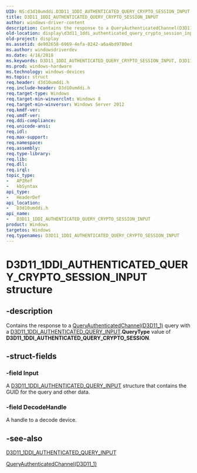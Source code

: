 ```yaml
---
UID: NS:d3d10umddi.D3D11_1DDI_AUTHENTICATED_QUERY_CRYPTO_SESSION_INPUT
title: D3D11_1DDI_AUTHENTICATED_QUERY_CRYPTO_SESSION_INPUT
author: windows-driver-content
description: Contains the response to a QueryAuthenticatedChannel(D3D11_1) query with a D3D11_1DDI_AUTHENTICATED_QUERY_INPUT.QueryType value of D3D11_1DDI_AUTHENTICATED_QUERY_CRYPTO_SESSION.
old-location: display\d3d11_1ddi_authenticated_query_crypto_session_input.htm
old-project: display
ms.assetid: de902658-6969-4efa-8242-a6a4bd9780ed
ms.author: windowsdriverdev
ms.date: 4/16/2018
ms.keywords: D3D11_1DDI_AUTHENTICATED_QUERY_CRYPTO_SESSION_INPUT, D3D11_1DDI_AUTHENTICATED_QUERY_CRYPTO_SESSION_INPUT structure [Display Devices], d3d10umddi/D3D11_1DDI_AUTHENTICATED_QUERY_CRYPTO_SESSION_INPUT, display.d3d11_1ddi_authenticated_query_crypto_session_input
ms.prod: windows-hardware
ms.technology: windows-devices
ms.topic: struct
req.header: d3d10umddi.h
req.include-header: D3d10umddi.h
req.target-type: Windows
req.target-min-winverclnt: Windows 8
req.target-min-winversvr: Windows Server 2012
req.kmdf-ver: 
req.umdf-ver: 
req.ddi-compliance: 
req.unicode-ansi: 
req.idl: 
req.max-support: 
req.namespace: 
req.assembly: 
req.type-library: 
req.lib: 
req.dll: 
req.irql: 
topic_type:
-	APIRef
-	kbSyntax
api_type:
-	HeaderDef
api_location:
-	D3d10umddi.h
api_name:
-	D3D11_1DDI_AUTHENTICATED_QUERY_CRYPTO_SESSION_INPUT
product: Windows
targetos: Windows
req.typenames: D3D11_1DDI_AUTHENTICATED_QUERY_CRYPTO_SESSION_INPUT
---
```


# D3D11_1DDI_AUTHENTICATED_QUERY_CRYPTO_SESSION_INPUT structure


## -description


Contains the response to a <a href="https://msdn.microsoft.com/bb152e3d-497f-4798-86cc-6f300e24a05c">QueryAuthenticatedChannel(D3D11_1)</a> query with a <a href="https://msdn.microsoft.com/library/windows/hardware/hh406399">D3D11_1DDI_AUTHENTICATED_QUERY_INPUT</a>.<b>QueryType</b> value of <b>D3D11_1DDI_AUTHENTICATED_QUERY_CRYPTO_SESSION</b>.


## -struct-fields




### -field Input

A <a href="https://msdn.microsoft.com/library/windows/hardware/hh406399">D3D11_1DDI_AUTHENTICATED_QUERY_INPUT</a> structure that contains the GUID for the query and other data.


### -field DecodeHandle

A handle to a decode device.


## -see-also




<a href="https://msdn.microsoft.com/library/windows/hardware/hh406399">D3D11_1DDI_AUTHENTICATED_QUERY_INPUT</a>



<a href="https://msdn.microsoft.com/bb152e3d-497f-4798-86cc-6f300e24a05c">QueryAuthenticatedChannel(D3D11_1)</a>
 

 

